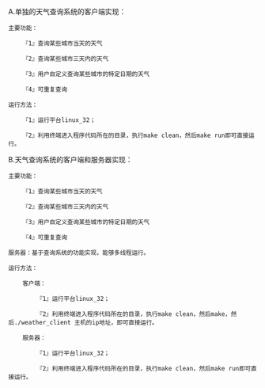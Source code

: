 A.单独的天气查询系统的客户端实现：

	主要功能：

		『1』查询某些城市当天的天气

		『2』查询某些城市三天内的天气

		『3』用户自定义查询某些城市的特定日期的天气

		『4』可重复查询

	运行方法：

		『1』运行平台linux_32；

		『2』利用终端进入程序代码所在的目录，执行make clean，然后make run即可直接运行。

B.天气查询系统的客户端和服务器实现：

	主要功能：

		『1』查询某些城市当天的天气

		『2』查询某些城市三天内的天气

		『3』用户自定义查询某些城市的特定日期的天气

		『4』可重复查询

	服务器：基于查询系统的功能实现，能够多线程运行。	

	运行方法：

		客户端：

			『1』运行平台linux_32；
			
			『2』利用终端进入程序代码所在的目录，执行make clean，然后make，然后./weather_client 主机的ip地址，即可直接运行。
	
		服务器：
	
			『1』运行平台linux_32；
	
			『2』利用终端进入程序代码所在的目录，执行make clean，然后make run即可直接运行。
